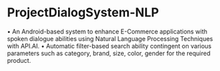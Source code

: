 # ProjectDialogSystem-NLP

• An Android-based system to enhance E-Commerce applications with spoken dialogue abilities using Natural Language Processing Techniques with API.AI.
• Automatic filter-based search ability contingent on various parameters such as category, brand, size, color, gender for the required product.

